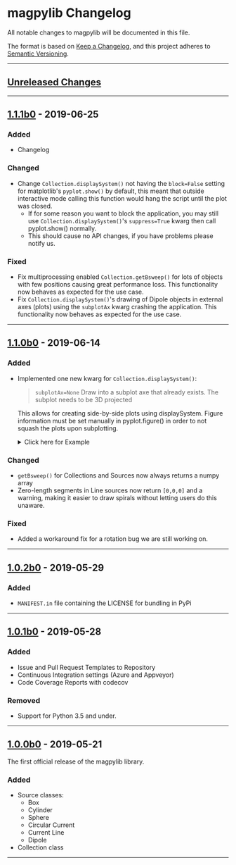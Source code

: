 # magpylib Changelog
All notable changes to magpylib will be documented in this file.

The format is based on [Keep a Changelog](https://keepachangelog.com/en/1.0.0/),
and this project adheres to [Semantic Versioning](https://semver.org/spec/v2.0.0.html).

---

## [Unreleased Changes]

---

## [1.1.1b0] - 2019-06-25
### Added 
- Changelog
### Changed
- Change `Collection.displaySystem()` not having the `block=False` setting for matplotlib's `pyplot.show()` by default, this meant that outside interactive mode calling this function would hang the script until the plot was closed.
  - If for some reason you want to block the application, you may still use `Collection.displaySystem()`'s `suppress=True` kwarg then call pyplot.show() normally. 
  - This should cause no API changes, if you have problems please notify us.

### Fixed
- Fix multiprocessing enabled `Collection.getBsweep()` for lots of objects with few positions causing great performance loss. This functionality now behaves as expected for the use case.
- Fix `Collection.displaySystem()`'s drawing of Dipole objects in external axes (plots) using the `subplotAx` kwarg crashing the application. This functionality now behaves as expected for the use case.

---

## [1.1.0b0] - 2019-06-14
### Added
- Implemented one new kwarg for `Collection.displaySystem()`:

    > `subplotAx=None`
        Draw into a subplot axe that already exists. The subplot needs to be 3D projected
        
  This allows for creating side-by-side plots using displaySystem.
  Figure information must be set manually in pyplot.figure() in order to not squash the plots upon subplotting.
    

    <details>
    <summary> Click here for Example </summary>

    Code: https://gist.github.com/lucasgcb/77d55f2fda688e2fb8e1e4a68bb830b8

    **Output:**
    ![image](https://user-images.githubusercontent.com/7332704/58973138-86b4a600-87bf-11e9-9e63-35892b7a6713.png)

    </details>
    
### Changed

- `getBsweep()` for Collections and Sources now always returns a numpy array
- Zero-length segments in Line sources now return `[0,0,0]` and a warning, making it easier to draw spirals without letting users do this unaware.

### Fixed
- Added a workaround fix for a rotation bug we are still working on.

---

## [1.0.2b0] - 2019-05-29

### Added

- `MANIFEST.in` file containing the LICENSE for bundling in PyPi

---

## [1.0.1b0] - 2019-05-28

### Added

- Issue and Pull Request Templates to Repository
- Continuous Integration settings (Azure and Appveyor)
- Code Coverage Reports with codecov



### Removed

- Support for Python 3.5 and under.

---

## [1.0.0b0] - 2019-05-21

The first official release of the magpylib library. 

### Added

- Source classes:
   - Box
   - Cylinder
   - Sphere
   - Circular Current
   - Current Line
   - Dipole
- Collection class

---


[Unreleased Changes]: https://github.com/magpylib/magpylib/compare/HEAD...development
[1.1.1b0]: https://github.com/magpylib/magpylib/compare/1.1.0-beta...1.1.1-beta
[1.1.0b0]: https://github.com/magpylib/magpylib/compare/1.0.1-beta...1.1.0-beta
[1.0.2b0]: https://github.com/magpylib/magpylib/compare/1.0.1-beta...1.0.2-beta
[1.0.1b0]: https://github.com/magpylib/magpylib/compare/1.0.0-beta...1.0.1-beta
[1.0.0b0]: https://github.com/magpylib/magpylib/releases/tag/1.0.0-beta
